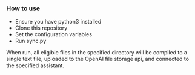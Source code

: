 ### How to use

- Ensure you have python3 installed
- Clone this repository
- Set the configuration variables
- Run sync.py

When run, all eligible files in the specified directory will be compiled to a single text file, uploaded to the OpenAI file storage api, and connected to the specified assistant.

